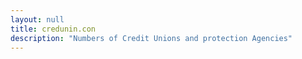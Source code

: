 ```yaml
---
layout: null
title: credunin.con
description: "Numbers of Credit Unions and protection Agencies"
---
```

